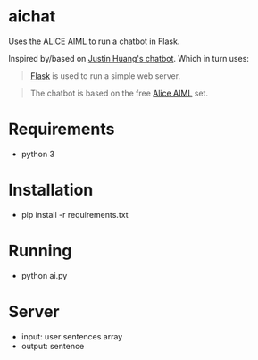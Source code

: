 aichat
=======

Uses the ALICE AIML to run a chatbot in Flask.

Inspired by/based on [Justin Huang's chatbot](https://github.com/jstnhuang/chatbot). Which in turn uses:

> [Flask](http://flask.pocoo.org/) is used to run a simple web server.

> The chatbot is based on the free [Alice AIML](https://code.google.com/p/aiml-en-us-foundation-alice/) set.


# Requirements

- python 3

# Installation

- pip install -r requirements.txt

# Running

- python ai.py

# Server

- input: user sentences array
- output: sentence
